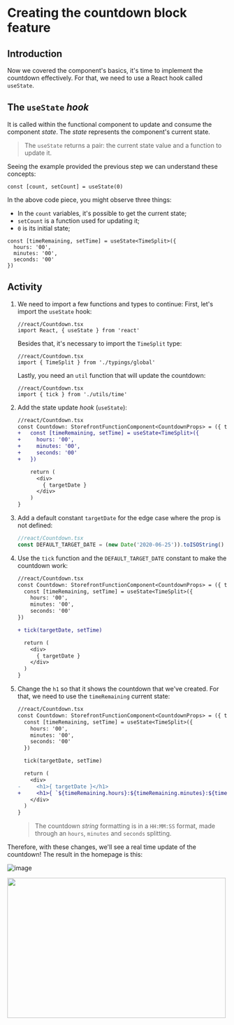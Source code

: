 # Creating the countdown block feature

## Introduction
Now we covered the component's basics, it's time to implement the countdown effectively. For that, we need to use a React hook called `useState`. 

## The `useState` *hook*

It is called within the functional component to update and consume the component *state*. The *state* represents the component's current state.

>The `useState` returns a pair: the current state value and a function to update it.

Seeing the example provided the previous step we can understand these concepts: 

```tsx
const [count, setCount] = useState(0)
```

In the above code piece, you might observe three things:
* In the `count` variables, it's possible to get the current state;
* `setCount` is a function used for updating it;
* `0` is its initial state;

```tsx
const [timeRemaining, setTime] = useState<TimeSplit>({
  hours: '00', 
  minutes: '00', 
  seconds: '00'
})
```

## Activity
1. We need to import a few functions and types to continue: 
    First, let's import the `useState` hook:
    ```tsx
    //react/Countdown.tsx
    import React, { useState } from 'react'
    ```    
    Besides that, it's necessary to import the `TimeSplit` type:
    ```tsx
    //react/Countdown.tsx
    import { TimeSplit } from './typings/global'
    ```
    Lastly, you need an `util` function that will update the countdown:
    ```tsx
    //react/Countdown.tsx
    import { tick } from './utils/time'
    ```

2. Add the state update *hook* (`useState`):

    ```diff
    //react/Countdown.tsx
    const Countdown: StorefrontFunctionComponent<CountdownProps> = ({ targetDate }) => {
    +   const [timeRemaining, setTime] = useState<TimeSplit>({
    +     hours: '00',
    +     minutes: '00',
    +     seconds: '00'
    +   })

        return (
          <div>
            { targetDate }
          </div>
        ) 
    }
    ```

3. Add a default constant `targetDate` for the edge case where the prop is not defined:
    
    ```typescript
    //react/Countdown.tsx
    const DEFAULT_TARGET_DATE = (new Date('2020-06-25')).toISOString()
    ```

4. Use the `tick` function and the `DEFAULT_TARGET_DATE` constant to make the countdown work:
    ```diff
    //react/Countdown.tsx
    const Countdown: StorefrontFunctionComponent<CountdownProps> = ({ targetDate = DEFAULT_TARGET_DATE }) => {
      const [timeRemaining, setTime] = useState<TimeSplit>({
        hours: '00',
        minutes: '00',
        seconds: '00'
    })

    + tick(targetDate, setTime)

      return (
        <div>
          { targetDate }
        </div>
      ) 
    }
    ```

5. Change the `h1` so that it shows the countdown that we've created. For that, we need to use the `timeRemaining` current state:
    ```diff
    //react/Countdown.tsx
    const Countdown: StorefrontFunctionComponent<CountdownProps> = ({ targetDate = DEFAULT_TARGET_DATE }) => {
      const [timeRemaining, setTime] = useState<TimeSplit>({
        hours: '00',
        minutes: '00',
        seconds: '00'
      })

      tick(targetDate, setTime)

      return (
        <div>   
    -     <h1>{ targetDate }</h1>
    +     <h1>{ `${timeRemaining.hours}:${timeRemaining.minutes}:${timeRemaining.seconds}` }</h1>
        </div>
      ) 
    }
    ```
    > The countdown *string* formatting is in a `HH:MM:SS` format, made through an `hours`, `minutes` and `seconds` splitting. 

Therefore, with these changes, we'll see a real time update of the countdown! The result in the homepage is this: 

![image](https://user-images.githubusercontent.com/19495917/75474406-b3c06e80-5975-11ea-82ec-89ab27504873.png)

<img src="https://user-images.githubusercontent.com/19495917/75474511-e0748600-5975-11ea-825d-7e9a20f95362.gif" width="500" height="320"/>
